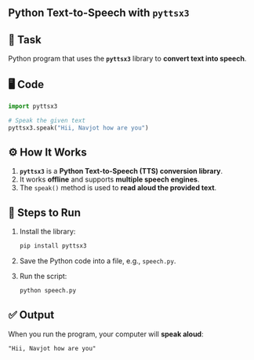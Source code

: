 
## Python Text-to-Speech with `pyttsx3`

## 📌 Task

Python program that uses the **`pyttsx3`** library to **convert text into speech**.

## 🖥️ Code

```python
import pyttsx3

# Speak the given text
pyttsx3.speak("Hii, Navjot how are you")
```

## ⚙️ How It Works

1. **`pyttsx3`** is a **Python Text-to-Speech (TTS) conversion library**.
2. It works **offline** and supports **multiple speech engines**.
3. The `speak()` method is used to **read aloud the provided text**.

## 🚀 Steps to Run

1. Install the library:

   ```bash
   pip install pyttsx3
   ```

2. Save the Python code into a file, e.g., `speech.py`.

3. Run the script:

   ```bash
   python speech.py
   ```

## ✅ Output

When you run the program, your computer will **speak aloud**:

```
"Hii, Navjot how are you"
```
